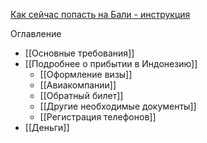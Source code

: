 [Как сейчас попасть на Бали - инструкция](https://baliforum.ru/p/kak-seychas-popast-na-bali-instruktsiya#title-ZGXcLqV_NV)

Оглавление
- [[Основные требования]]
- [[Подробнее о прибытии в Индонезию]]
	- [[Оформление визы]]
	- [[Авиакомпании]]
	- [[Обратный билет]]
	- [[Другие необходимые документы]]
	- [[Регистрация телефонов]]
- [[Деньги]]